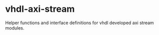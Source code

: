 # vhdl-axi-stream
Helper functions and interface definitions for vhdl developed axi stream modules.
